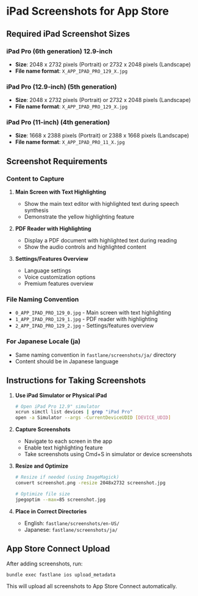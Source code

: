 # iPad Screenshots for App Store

## Required iPad Screenshot Sizes

### iPad Pro (6th generation) 12.9-inch
- **Size**: 2048 x 2732 pixels (Portrait) or 2732 x 2048 pixels (Landscape)
- **File name format**: `X_APP_IPAD_PRO_129_X.jpg` 

### iPad Pro (12.9-inch) (5th generation)
- **Size**: 2048 x 2732 pixels (Portrait) or 2732 x 2048 pixels (Landscape)
- **File name format**: `X_APP_IPAD_PRO_129_X.jpg`

### iPad Pro (11-inch) (4th generation)
- **Size**: 1668 x 2388 pixels (Portrait) or 2388 x 1668 pixels (Landscape)
- **File name format**: `X_APP_IPAD_PRO_11_X.jpg`

## Screenshot Requirements

### Content to Capture
1. **Main Screen with Text Highlighting**
   - Show the main text editor with highlighted text during speech synthesis
   - Demonstrate the yellow highlighting feature

2. **PDF Reader with Highlighting**
   - Display a PDF document with highlighted text during reading
   - Show the audio controls and highlighted content

3. **Settings/Features Overview**
   - Language settings
   - Voice customization options
   - Premium features overview

### File Naming Convention
- `0_APP_IPAD_PRO_129_0.jpg` - Main screen with text highlighting
- `1_APP_IPAD_PRO_129_1.jpg` - PDF reader with highlighting
- `2_APP_IPAD_PRO_129_2.jpg` - Settings/features overview

### For Japanese Locale (ja)
- Same naming convention in `fastlane/screenshots/ja/` directory
- Content should be in Japanese language

## Instructions for Taking Screenshots

1. **Use iPad Simulator or Physical iPad**
   ```bash
   # Open iPad Pro 12.9" simulator
   xcrun simctl list devices | grep "iPad Pro"
   open -a Simulator --args -CurrentDeviceUDID [DEVICE_UDID]
   ```

2. **Capture Screenshots**
   - Navigate to each screen in the app
   - Enable text highlighting feature
   - Take screenshots using Cmd+S in simulator or device screenshots

3. **Resize and Optimize**
   ```bash
   # Resize if needed (using ImageMagick)
   convert screenshot.png -resize 2048x2732 screenshot.jpg
   
   # Optimize file size
   jpegoptim --max=85 screenshot.jpg
   ```

4. **Place in Correct Directories**
   - English: `fastlane/screenshots/en-US/`
   - Japanese: `fastlane/screenshots/ja/`

## App Store Connect Upload

After adding screenshots, run:
```bash
bundle exec fastlane ios upload_metadata
```

This will upload all screenshots to App Store Connect automatically.